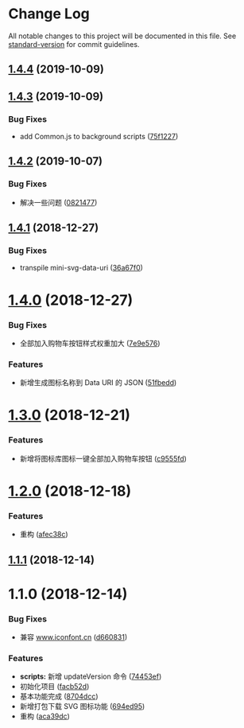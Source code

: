 # Change Log

All notable changes to this project will be documented in this file. See [standard-version](https://github.com/conventional-changelog/standard-version) for commit guidelines.

<a name="1.4.4"></a>
## [1.4.4](https://github.com/fjc0k/Iconfonter/compare/v1.4.3...v1.4.4) (2019-10-09)



<a name="1.4.3"></a>
## [1.4.3](https://github.com/fjc0k/Iconfonter/compare/v1.4.2...v1.4.3) (2019-10-09)


### Bug Fixes

* add Common.js to background scripts ([75f1227](https://github.com/fjc0k/Iconfonter/commit/75f1227))



<a name="1.4.2"></a>
## [1.4.2](https://github.com/fjc0k/Iconfonter/compare/v1.4.1...v1.4.2) (2019-10-07)


### Bug Fixes

* 解决一些问题 ([0821477](https://github.com/fjc0k/Iconfonter/commit/0821477))



<a name="1.4.1"></a>
## [1.4.1](https://github.com/fjc0k/Iconfonter/compare/v1.4.0...v1.4.1) (2018-12-27)


### Bug Fixes

* transpile mini-svg-data-uri ([36a67f0](https://github.com/fjc0k/Iconfonter/commit/36a67f0))



<a name="1.4.0"></a>
# [1.4.0](https://github.com/fjc0k/Iconfonter/compare/v1.3.0...v1.4.0) (2018-12-27)


### Bug Fixes

* 全部加入购物车按钮样式权重加大 ([7e9e576](https://github.com/fjc0k/Iconfonter/commit/7e9e576))


### Features

* 新增生成图标名称到 Data URI 的 JSON ([51fbedd](https://github.com/fjc0k/Iconfonter/commit/51fbedd))



<a name="1.3.0"></a>
# [1.3.0](https://github.com/fjc0k/Iconfonter/compare/v1.2.0...v1.3.0) (2018-12-21)


### Features

* 新增将图标库图标一键全部加入购物车按钮 ([c9555fd](https://github.com/fjc0k/Iconfonter/commit/c9555fd))



<a name="1.2.0"></a>
# [1.2.0](https://github.com/fjc0k/Iconfonter/compare/v1.1.1...v1.2.0) (2018-12-18)


### Features

* 重构 ([afec38c](https://github.com/fjc0k/Iconfonter/commit/afec38c))



<a name="1.1.1"></a>
## [1.1.1](https://github.com/fjc0k/Iconfonter/compare/v1.1.0...v1.1.1) (2018-12-14)



<a name="1.1.0"></a>
# 1.1.0 (2018-12-14)


### Bug Fixes

* 兼容 www.iconfont.cn ([d660831](https://github.com/fjc0k/Iconfonter/commit/d660831))


### Features

* **scripts:** 新增 updateVersion 命令 ([74453ef](https://github.com/fjc0k/Iconfonter/commit/74453ef))
* 初始化项目 ([facb52d](https://github.com/fjc0k/Iconfonter/commit/facb52d))
* 基本功能完成 ([8704dcc](https://github.com/fjc0k/Iconfonter/commit/8704dcc))
* 新增打包下载 SVG 图标功能 ([694ed95](https://github.com/fjc0k/Iconfonter/commit/694ed95))
* 重构 ([aca39dc](https://github.com/fjc0k/Iconfonter/commit/aca39dc))
